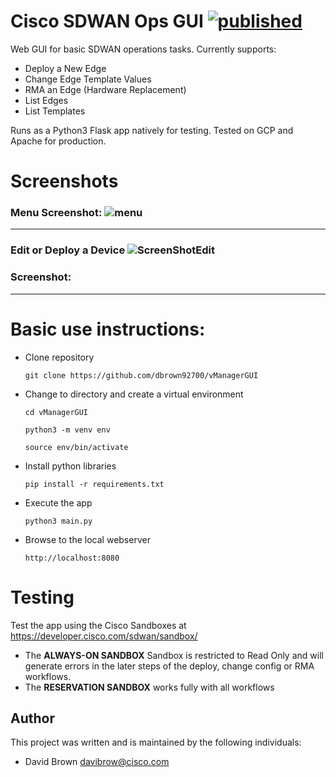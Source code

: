 # Cisco SDWAN Ops GUI   [![published](https://static.production.devnetcloud.com/codeexchange/assets/images/devnet-published.svg)](https://developer.cisco.com/codeexchange/github/repo/CiscoSE/vManageOpsGUI)

Web GUI for basic SDWAN operations tasks.  Currently supports:
- Deploy a New Edge
- Change Edge Template Values
- RMA an Edge (Hardware Replacement)
- List Edges
- List Templates

Runs as a Python3 Flask app natively for testing.  Tested on GCP and Apache for production.

# Screenshots
### Menu Screenshot: ![menu](https://user-images.githubusercontent.com/46031546/145484379-9c11be71-65b9-4a50-a149-7ee440a015d0.png)

------

### Edit or Deploy a Device ![ScreenShotEdit](https://user-images.githubusercontent.com/46031546/136489454-385b339a-b5b6-46ac-be81-7153ce7eb8e7.png)
### Screenshot: 
------

# Basic use instructions:
- Clone repository

    `git clone https://github.com/dbrown92700/vManagerGUI`
- Change to directory and create a virtual environment

    `cd vManagerGUI`
    
    `python3 -m venv env`
    
    `source env/bin/activate`
- Install python libraries

    `pip install -r requirements.txt`
- Execute the app

    `python3 main.py`
- Browse to the local webserver

    `http://localhost:8080`
    
# Testing

Test the app using the Cisco Sandboxes at https://developer.cisco.com/sdwan/sandbox/
- The **ALWAYS-ON SANDBOX** Sandbox is restricted to Read Only and will generate errors in the later steps of the deploy, change config or RMA workflows.
- The **RESERVATION SANDBOX** works fully with all workflows

## Author

This project was written and is maintained by the following individuals:

* David Brown <davibrow@cisco.com>

